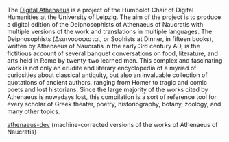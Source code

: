 The [Digital Athenaeus](http://www.dh.uni-leipzig.de/wo/projects/open-greek-and-latin-project/digital-athenaeus/) is a project of the Humboldt Chair of Digital Humanities at the University of Leipzig. The aim of the project is to produce a digital edition of the Deipnosophists of Athenaeus of Naucratis with multiple versions of the work and translations in multiple languages. The Deipnosophists (Δειπνοσοφισταί, or Sophists at Dinner, in fifteen books), written by Athenaeus of Naucratis in the early 3rd century AD, is the fictitious account of several banquet conversations on food, literature, and arts held in Rome by twenty-two learned men. This complex and fascinating work is not only an erudite and literary encyclopedia of a myriad of curiosities about classical antiquity, but also an invaluable collection of quotations of ancient authors, ranging from Homer to tragic and comic poets and lost historians. Since the large majority of the works cited by Athenaeus is nowadays lost, this compilation is a sort of reference tool for every scholar of Greek theater, poetry, historiography, botany, zoology, and many other topics.

[athenaeus-dev](https://github.com/OpenGreekAndLatin/athenaeus-dev) (machine-corrected versions of the works of Athenaeus of Naucratis)

